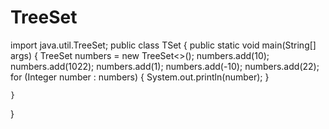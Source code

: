 # TreeSet
import java.util.TreeSet; 
public class TSet { public static void main(String[] args) { 
TreeSet<Integer> numbers = new TreeSet<>(); 
numbers.add(10); numbers.add(1022); numbers.add(1); numbers.add(-10); numbers.add(22); 
for (Integer number : numbers) {             System.out.println(number);
        }

    }
}
